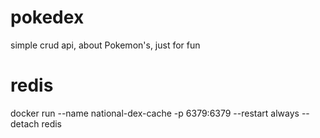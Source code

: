 # pokedex
simple crud api, about Pokemon's, just for fun

# redis
docker run --name national-dex-cache -p 6379:6379 --restart always --detach redis
